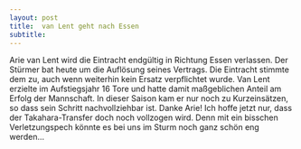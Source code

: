 ```yaml
---
layout: post
title:  van Lent geht nach Essen
subtitle:  
---
```


Arie van Lent wird die Eintracht endgültig in Richtung Essen verlassen. Der Stürmer bat heute um die Auflösung seines Vertrags. Die Eintracht stimmte dem zu, auch wenn weiterhin kein Ersatz verpflichtet wurde. Van Lent erzielte im Aufstiegsjahr 16 Tore und hatte damit maßgeblichen Anteil am Erfolg der Mannschaft. In dieser Saison kam er nur noch zu Kurzeinsätzen, so dass sein Schritt nachvollziehbar ist. Danke Arie! Ich hoffe jetzt nur, dass der Takahara-Transfer doch noch vollzogen wird. Denn mit ein bisschen Verletzungspech könnte es bei uns im Sturm noch ganz schön eng werden...


